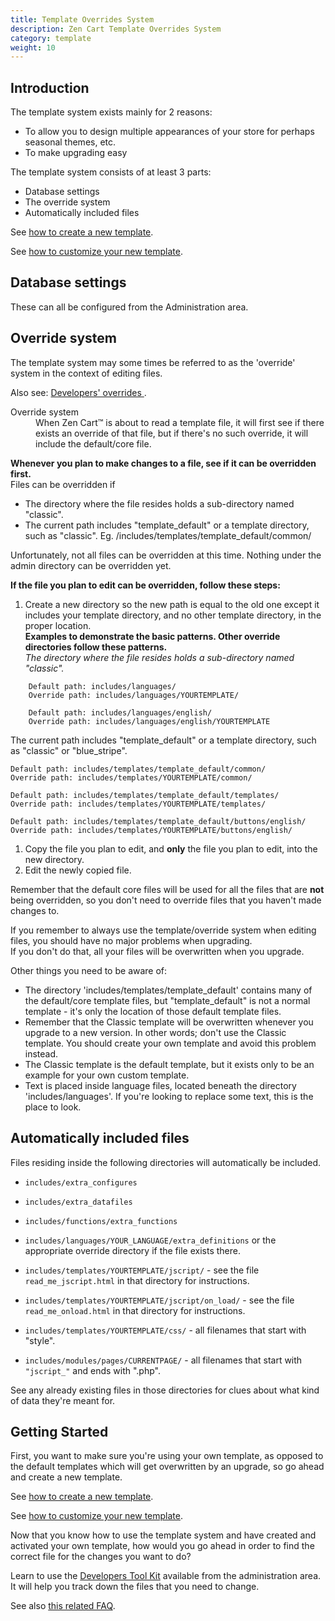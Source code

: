 ```yaml
---
title: Template Overrides System 
description: Zen Cart Template Overrides System 
category: template 
weight: 10
---
```


## Introduction

The template system exists mainly for 2 reasons:

*   To allow you to design multiple appearances of your store for perhaps seasonal themes, etc.
*   To make upgrading easy

The template system consists of at least 3 parts:

*   Database settings
*   The override system
*   Automatically included files

See [how to create a new template](/user/template/creating_template).

See [how to customize your new template](/user/template/customizing_template).

## Database settings

These can all be configured from the Administration area. 

## Override system

The template system may some times be referred to as the 'override' system in the context of editing files.

Also see: [Developers' overrides ](/user/template/developers_overrides/). 

<dl>

<dt>Override system </dt>

<dd>When Zen Cart™ is about to read a template file, it will first see if there exists an override of that file, but if there's no such override, it will include the default/core file.</dd>

</dl>

**Whenever you plan to make changes to a file, see if it can be overridden first.**  
Files can be overridden if

*   The directory where the file resides holds a sub-directory named "classic".
*   The current path includes "template_default" or a template directory, such as "classic". Eg. /includes/templates/template_default/common/

Unfortunately, not all files can be overridden at this time. Nothing under the admin directory can be overridden yet.

**If the file you plan to edit can be overridden, follow these steps:**

1.  Create a new directory so the new path is equal to the old one except it includes your template directory, and no other template directory, in the proper location.  
    **Examples to demonstrate the basic patterns. Other override directories follow these patterns.**  
    _The directory where the file resides holds a sub-directory named "classic"._

```
    Default path: includes/languages/
    Override path: includes/languages/YOURTEMPLATE/

    Default path: includes/languages/english/ 
    Override path: includes/languages/english/YOURTEMPLATE

```

The current path includes "template_default" or a template directory, such as "classic" or "blue_stripe".

```
Default path: includes/templates/template_default/common/
Override path: includes/templates/YOURTEMPLATE/common/

Default path: includes/templates/template_default/templates/
Override path: includes/templates/YOURTEMPLATE/templates/

Default path: includes/templates/template_default/buttons/english/
Override path: includes/templates/YOURTEMPLATE/buttons/english/
```

1.  Copy the file you plan to edit, and **only** the file you plan to edit, into the new directory.
2.  Edit the newly copied file.

Remember that the default core files will be used for all the files that are **not** being overridden, so you don't need to override files that you haven't made changes to.

If you remember to always use the template/override system when editing files, you should have no major problems when upgrading.  
If you don't do that, all your files will be overwritten when you upgrade.

Other things you need to be aware of:

*   The directory 'includes/templates/template_default' contains many of the default/core template files, but "template_default" is not a normal template - it's only the location of those default template files.
*   Remember that the Classic template will be overwritten whenever you upgrade to a new version. In other words; don't use the Classic template. You should create your own template and avoid this problem instead.
*   The Classic template is the default template, but it exists only to be an example for your own custom template.
*   Text is placed inside language files, located beneath the directory 'includes/languages'. If you're looking to replace some text, this is the place to look.

## Automatically included files

Files residing inside the following directories will automatically be included.

- `includes/extra_configures`

- `includes/extra_datafiles`

- `includes/functions/extra_functions`

- `includes/languages/YOUR_LANGUAGE/extra_definitions` or the appropriate override directory if the file exists there.

- `includes/templates/YOURTEMPLATE/jscript/` - see the file `read_me_jscript.html` in that directory for instructions.

- `includes/templates/YOURTEMPLATE/jscript/on_load/` - see the file `read_me_onload.html` in that directory for instructions.

- `includes/templates/YOURTEMPLATE/css/` - all filenames that start with "style".

- `includes/modules/pages/CURRENTPAGE/` - all filenames that start with `"jscript_"` and ends with ".php".

See any already existing files in those directories for clues about what kind of data they're meant for.

## Getting Started

First, you want to make sure you're using your own template, as opposed to the default templates which will get overwritten by an upgrade, so go ahead and create a new template.  

See [how to create a new template](/user/template/creating_template).

See [how to customize your new template](/user/template/customizing_template).

Now that you know how to use the template system and have created and activated your own template, how would you go ahead in order to find the correct file for the changes you want to do?  

Learn to use the [Developers Tool Kit](/user/admin/developers_toolkit) available from the administration area.  It will help you track down the files that you need to change. 

See also [this related FAQ](/user/template/what_files). 


